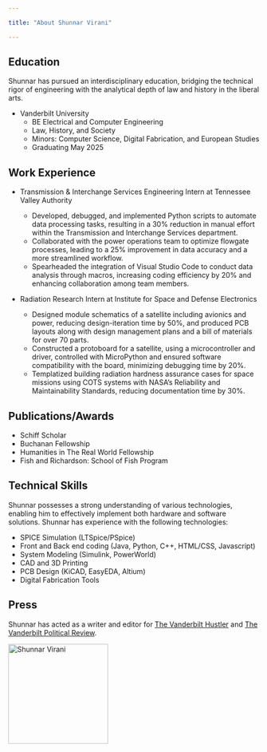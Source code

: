 ```yaml
---

title: "About Shunnar Virani"

---
```


## Education

Shunnar has pursued an interdisciplinary education, bridging the technical rigor of engineering with the analytical depth of law and history in the liberal arts. 

* Vanderbilt University
  * BE Electrical and Computer Engineering
  * Law, History, and Society
  * Minors: Computer Science, Digital Fabrication, and European Studies
  * Graduating May 2025

## Work Experience

* Transmission & Interchange Services Engineering Intern at Tennessee Valley Authority 
  * Developed, debugged, and implemented Python scripts to automate data processing tasks, resulting in a 30% reduction in manual effort within the Transmission and Interchange Services department. 
  * Collaborated with the power operations team to optimize flowgate processes, leading to a 25% improvement in data accuracy and a more streamlined workflow. 
  * Spearheaded the integration of Visual Studio Code to conduct data analysis through macros, increasing coding efficiency by 20% and enhancing collaboration among team members.
 
* Radiation Research Intern at Institute for Space and Defense Electronics 
  * Designed module schematics of a satellite including avionics and power, reducing design-iteration time by 50%, and produced PCB layouts along with design management plans and a bill of materials for over 70 parts. 
  * Constructed a protoboard for a satellite, using a microcontroller and driver, controlled with MicroPython and ensured software compatibility with the board, minimizing debugging time by 20%. 
  * Templatized building radiation hardness assurance cases for space missions using COTS systems with NASA’s Reliability and Maintainability Standards, reducing documentation time by 30%. 

## Publications/Awards

* Schiff Scholar
* Buchanan Fellowship
* Humanities in The Real World Fellowship
* Fish and Richardson: School of Fish Program

## Technical Skills

Shunnar possesses a strong understanding of various technologies, enabling him to effectively implement both hardware and software solutions. Shunnar has experience with the following technologies:

* SPICE Simulation (LTSpice/PSpice)
* Front and Back end coding (Java, Python, C++, HTML/CSS, Javascript)
* System Modeling (Simulink, PowerWorld)
* CAD and 3D Printing
* PCB Design (KiCAD, EasyEDA, Altium)
* Digital Fabrication Tools

## Press 

Shunnar has acted as a writer and editor for [The Vanderbilt Hustler](https://vanderbilthustler.com/staff_name/shunnar-virani/) and [The Vanderbilt Political Review](https://vanderbiltpoliticalreview.com/staff_name/shunnar-virani/).

<img src="/assets/img/IMG_6814.jpeg" alt="Shunnar Virani" style="width:200px;"/>
